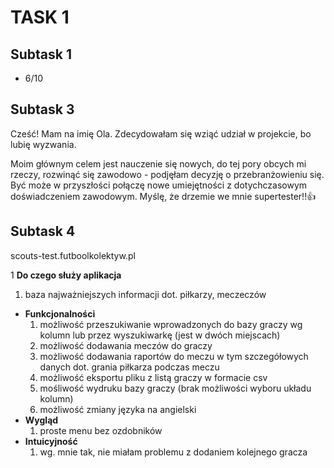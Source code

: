 # TASK 1 
## Subtask 1 
* 6/10
## Subtask 3 
Cześć! Mam na imię Ola. Zdecydowałam się wziąć udział w projekcie, bo lubię wyzwania. 

Moim głównym celem jest nauczenie się nowych, do tej pory obcych mi rzeczy, rozwinąć się zawodowo - podjęłam decyzję o przebranżowieniu się. Być może w przyszłości połączę nowe umiejętności z dotychczasowym doświadczeniem zawodowym. Myślę, że drzemie we mnie supertester!!👍
## Subtask 4
scouts-test.futboolkolektyw.pl

1 **Do czego służy aplikacja**
  1. baza najważniejszych informacji dot. piłkarzy, meczeczów
* **Funkcjonalności**
  1. możliwość przeszukiwanie wprowadzonych do bazy graczy wg kolumn lub przez wyszukiwarkę (jest w dwóch miejscach)
  2. możliwość dodawania meczów do graczy
  3. możliwość dodawania raportów do meczu w tym szczegółowych danych dot. grania piłkarza podczas meczu
  4. możliwość eksportu pliku z listą graczy w formacie csv
  5. mośliwość wydruku bazy graczy (brak możliwości wyboru układu kolumn) 
  6. możliwość zmiany języka na angielski
* **Wygląd**
  1. proste menu bez ozdobników
* **Intuicyjność**
  1. wg. mnie tak, nie miałam problemu z dodaniem kolejnego gracza

